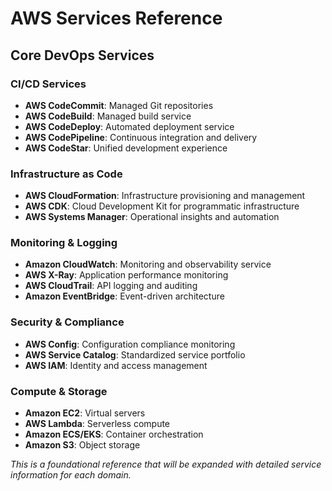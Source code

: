 # AWS Services Reference

## Core DevOps Services

### CI/CD Services
- **AWS CodeCommit**: Managed Git repositories
- **AWS CodeBuild**: Managed build service
- **AWS CodeDeploy**: Automated deployment service
- **AWS CodePipeline**: Continuous integration and delivery
- **AWS CodeStar**: Unified development experience

### Infrastructure as Code
- **AWS CloudFormation**: Infrastructure provisioning and management
- **AWS CDK**: Cloud Development Kit for programmatic infrastructure
- **AWS Systems Manager**: Operational insights and automation

### Monitoring & Logging
- **Amazon CloudWatch**: Monitoring and observability service
- **AWS X-Ray**: Application performance monitoring
- **AWS CloudTrail**: API logging and auditing
- **Amazon EventBridge**: Event-driven architecture

### Security & Compliance
- **AWS Config**: Configuration compliance monitoring
- **AWS Service Catalog**: Standardized service portfolio
- **AWS IAM**: Identity and access management

### Compute & Storage
- **Amazon EC2**: Virtual servers
- **AWS Lambda**: Serverless compute
- **Amazon ECS/EKS**: Container orchestration
- **Amazon S3**: Object storage

*This is a foundational reference that will be expanded with detailed service information for each domain.*